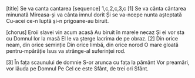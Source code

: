 [title] Se va canta cantarea
[sequence] 1,c,2,c,3,c
[1]
Se va cânta cântarea minunată
Mireasa-și va cânta imnul dorit
Și se va-ncepe nunta așteptată
Cu-acei ce-n luptă și-n prigoane-au biruit.

[chorus]
Eroii slavei vin acum acasă
Au biruit în marele necaz
Și ei vor sta cu Domnul lor la masă
El le va șterge lacrima de pe obraz.
[2]
Din orice neam, din orice seminție
Din orice limbă, din orice norod
O mare gloată pentru-mpărăție
Isus va strânge-al suferinței rod.

[3]
În fața scaunului de domnie
S-or arunca cu fața la pământ
Vor preamări, vor lăuda pe Domnul
Pe Cel ce este Sfânt, de trei ori Sfânt.

